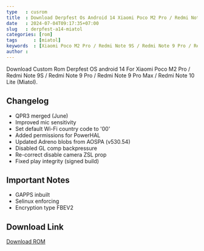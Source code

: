 ```yaml
---
type   : cusrom
title  : Download Derpfest Os Android 14 Xiaomi Poco M2 Pro / Redmi Note 9S / Redmi Note 9 Pro / Redmi Note 9 Pro Max / Redmi Note 10 Lite (Miatol)
date   : 2024-07-04T09:17:35+07:00
slug   : derpfest-a14-miatol
categories: [rom]
tags      : [miatol]
keywords  : [Xiaomi Poco M2 Pro / Redmi Note 9S / Redmi Note 9 Pro / Redmi Note 9 Pro Max / Redmi Note 10 Lite (Miatol)]
author : 
---
```


Download Custom Rom Derpfest OS android 14 For Xiaomi Poco M2 Pro / Redmi Note 9S / Redmi Note 9 Pro / Redmi Note 9 Pro Max / Redmi Note 10 Lite (Miatol).

## Changelog
- QPR3 merged (June)
- Improved mic sensitivity
- Set default Wi-Fi country code to '00'
- Added permissions for PowerHAL
- Updated Adreno blobs from AOSPA (v530.54)
- Disabled GL comp backpressure
- Re-correct disable camera ZSL prop
- Fixed play integrity (signed build) 

## Important Notes
- GAPPS inbuilt
- Selinux enforcing
- Encryption type FBEV2

## Download Link
[Download ROM](https://www.pling.com/p/2097965/)

